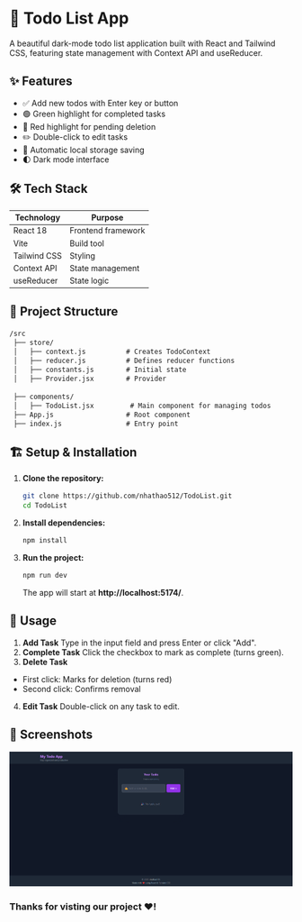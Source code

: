 # 📝 Todo List App

A beautiful dark-mode todo list application built with React and Tailwind CSS, featuring state management with Context API and useReducer.

## ✨ Features

- ✅ Add new todos with Enter key or button
- 🟢 Green highlight for completed tasks
- 🔴 Red highlight for pending deletion
- ✏️ Double-click to edit tasks
- 💾 Automatic local storage saving
- 🌓 Dark mode interface

## 🛠 Tech Stack

| Technology       | Purpose                   |
|------------------|---------------------------|
| React 18         | Frontend framework        |
| Vite             | Build tool                |
| Tailwind CSS     | Styling                   |
| Context API      | State management          |
| useReducer       | State logic               |

## 📂 Project Structure
```
/src
 ├── store/
 │   ├── context.js          # Creates TodoContext
 │   ├── reducer.js          # Defines reducer functions
 │   ├── constants.js        # Initial state
 │   ├── Provider.jsx        # Provider 

 ├── components/
 │   ├── TodoList.jsx         # Main component for managing todos
 ├── App.js                  # Root component
 ├── index.js                # Entry point
```

## 🏗️ Setup & Installation

1. **Clone the repository:**
   ```sh
   git clone https://github.com/nhathao512/TodoList.git
   cd TodoList
   ```

2. **Install dependencies:**
   ```sh
   npm install
   ```

3. **Run the project:**
   ```sh
   npm run dev
   ```
   The app will start at **http://localhost:5174/**.

## 🎯 Usage
1. **Add Task** Type in the input field and press Enter or click "Add".
2. **Complete Task** Click the checkbox to mark as complete (turns green).
3. **Delete Task**
  - First click: Marks for deletion (turns red)
  - Second click: Confirms removal

4. **Edit Task** Double-click on any task to edit.



## 🎨 Screenshots
![Todo List Preview](https://github.com/nhathao512/TodoList/blob/72cba8dea183264a0b4c5b098419460b9fe98b7f/todolist-reactjs/Screenshots.png)  

### Thanks for visting our project ❤️! 
